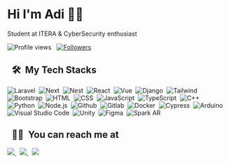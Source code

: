 Hi I'm Adi 👋🏻
=
Student at ITERA & CyberSecurity enthusiast
 <p align="left">
  <img src="https://komarev.com/ghpvc/?username=adislksn&color=blueviolet" alt="Profile views" />
  &nbsp;
  <a href="https://github.com/adislksn?tab=followers">
    <img src="https://img.shields.io/github/followers/adislksn?style=social" alt="Followers" />
  </a>
</p>

&nbsp;
🛠️ &nbsp;My Tech Stacks
---
![Laravel](https://img.shields.io/badge/-Laravel-0D1117?style=flat&logo=laravel)&nbsp;
![Next](https://img.shields.io/badge/-Next-0D1117?style=flat&logo=nextdotjs)&nbsp;
![Nest](https://img.shields.io/badge/-Nest-0D1117?style=flat&logo=nestjs&logoColor=red)&nbsp;
![React](https://img.shields.io/badge/-React-0D1117?style=flat&logo=react)&nbsp;
![Vue](https://img.shields.io/badge/-Vue-0D1117?style=flat&logo=vuedotjs)&nbsp;
![Django](https://img.shields.io/badge/-Django-0D1117?style=flat&logo=django)&nbsp;
![Tailwind](https://img.shields.io/badge/-Tailwind-0D1117?style=flat&logo=tailwind-css)&nbsp;
![Bootstrap](https://img.shields.io/badge/-Bootstrap-0D1117?style=flat&logo=bootstrap)&nbsp;
![HTML](https://img.shields.io/badge/-HTML-0D1117?style=flat&logo=HTML5)&nbsp;
![CSS](https://img.shields.io/badge/-CSS-0D1117?style=flat&logo=CSS3&logoColor=1572B6)&nbsp;
![JavaScript](https://img.shields.io/badge/-JS-0D1117?style=flat&logo=javascript)&nbsp;
![TypeScript](https://img.shields.io/badge/-TS-0D1117?style=flat&logo=typescript)&nbsp;
![C++](https://img.shields.io/badge/C%2B%2B-0D1117?style=flat&logo=c%2B%2B&logoColor=blue)
![Python](https://img.shields.io/badge/-Python-0D1117?style=flat&logo=python)&nbsp;
![Node.js](https://img.shields.io/badge/-Node.js-0D1117?style=flat&logo=node.js)&nbsp;
![Github](https://img.shields.io/badge/-Github-0D1117?style=flat&logo=github)&nbsp;
![Gitlab](https://img.shields.io/badge/-Gitlab-0D1117?style=flat&logo=gitlab)&nbsp;
![Docker](https://img.shields.io/badge/-Docker-0D1117?style=flat&logo=docker)&nbsp;
![Cypress](https://img.shields.io/badge/-Cypress-0D1117?style=flat&logo=cypress)&nbsp;
![Arduino](https://img.shields.io/badge/-Arduino-0D1117?style=flat&logo=arduino)&nbsp;
![Visual Studio Code](https://img.shields.io/badge/-VS%20Code-0D1117?style=flat&logo=visual-studio-code&logoColor=007ACC)&nbsp;
![Unity](https://img.shields.io/badge/-Unity-0D1117?style=flat&logo=unity)&nbsp;
![Figma](https://img.shields.io/badge/-Figma-0D1117?style=flat&logo=figma)&nbsp;
![Spark AR](https://img.shields.io/badge/-Spark%20AR-0D1117?style=flat&logo=spark-ar&logoColor=turquoise)&nbsp;

&nbsp;
🧛🏻 &nbsp;You can reach me at
---
<a href="https://instagram.com/adislksn">
 <img src="https://img.shields.io/badge/-instagram-0D1117?style=flat&logo=instagram">
</a>
&nbsp;
<a href="https://linkedin.com/adislksn">
 <img src="https://img.shields.io/badge/-linkedin-0D1117?style=flat&logo=linkedin&logoColor=blue">
</a>
&nbsp;
<a href="mailto:adislksn@gmail.com">
 <img src="https://img.shields.io/badge/-gmail-0D1117?style=flat&logo=gmail&logoColor=rose">
</a>

